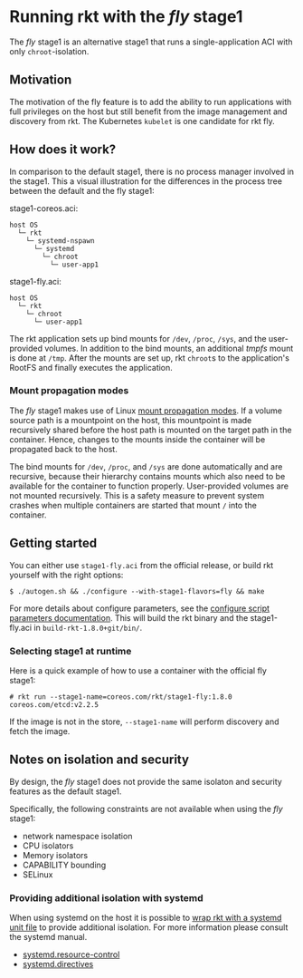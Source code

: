 # Running rkt with the *fly* stage1

The *fly* stage1 is an alternative stage1 that runs a single-application ACI with only `chroot`-isolation.


## Motivation

The motivation of the fly feature is to add the ability to run applications with full privileges on the host but still benefit from the image management and discovery from rkt.
The Kubernetes `kubelet` is one candidate for rkt fly.


## How does it work?

In comparison to the default stage1, there is no process manager involved in the stage1.
This a visual illustration for the differences in the process tree between the default and the fly stage1:

stage1-coreos.aci:

```
host OS
  └─ rkt
    └─ systemd-nspawn
      └─ systemd
        └─ chroot
          └─ user-app1
```


stage1-fly.aci:

```
host OS
  └─ rkt
    └─ chroot
      └─ user-app1
```

The rkt application sets up bind mounts for `/dev`, `/proc`, `/sys`, and the user-provided volumes.
In addition to the bind mounts, an additional *tmpfs* mount is done at `/tmp`.
After the mounts are set up, rkt `chroot`s to the application's RootFS and finally executes the application.


### Mount propagation modes

The *fly* stage1 makes use of Linux [mount propagation modes](https://www.kernel.org/doc/Documentation/filesystems/sharedsubtree.txt).
If a volume source path is a mountpoint on the host, this mountpoint is made recursively shared before the host path is mounted on the target path in the container.
Hence, changes to the mounts inside the container will be propagated back to the host.

The bind mounts for `/dev`, `/proc`, and `/sys` are done automatically and are recursive, because their hierarchy contains mounts which also need to be available for the container to function properly.
User-provided volumes are not mounted recursively.
This is a safety measure to prevent system crashes when multiple containers are started that mount `/` into the container.


## Getting started

You can either use `stage1-fly.aci` from the official release, or build rkt yourself with the right options:

```
$ ./autogen.sh && ./configure --with-stage1-flavors=fly && make
```

For more details about configure parameters, see the [configure script parameters documentation](build-configure.md).
This will build the rkt binary and the stage1-fly.aci in `build-rkt-1.8.0+git/bin/`.

### Selecting stage1 at runtime

Here is a quick example of how to use a container with the official fly stage1:

```
# rkt run --stage1-name=coreos.com/rkt/stage1-fly:1.8.0 coreos.com/etcd:v2.2.5
```

If the image is not in the store, `--stage1-name` will perform discovery and fetch the image.

## Notes on isolation and security

By design, the *fly* stage1 does not provide the same isolaton and security features as the default stage1.

Specifically, the following constraints are not available when using the *fly* stage1:

- network namespace isolation
- CPU isolators
- Memory isolators
- CAPABILITY bounding
- SELinux

### Providing additional isolation with systemd

When using systemd on the host it is possible to [wrap rkt with a systemd unit file](using-rkt-with-systemd.md#advanced-unit-file) to provide additional isolation.
For more information please consult the systemd manual.
* [systemd.resource-control](http://www.freedesktop.org/software/systemd/man/systemd.resource-control.html)
* [systemd.directives](http://www.freedesktop.org/software/systemd/man/systemd.directives.html)
